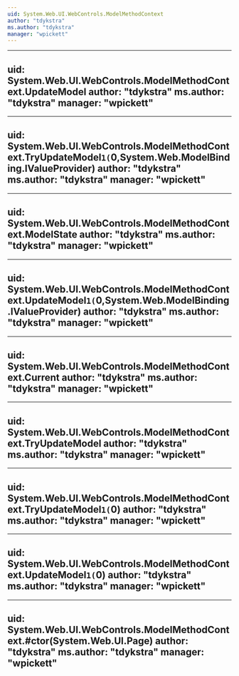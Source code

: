 ```yaml
---
uid: System.Web.UI.WebControls.ModelMethodContext
author: "tdykstra"
ms.author: "tdykstra"
manager: "wpickett"
---
```


---
uid: System.Web.UI.WebControls.ModelMethodContext.UpdateModel
author: "tdykstra"
ms.author: "tdykstra"
manager: "wpickett"
---

---
uid: System.Web.UI.WebControls.ModelMethodContext.TryUpdateModel``1(``0,System.Web.ModelBinding.IValueProvider)
author: "tdykstra"
ms.author: "tdykstra"
manager: "wpickett"
---

---
uid: System.Web.UI.WebControls.ModelMethodContext.ModelState
author: "tdykstra"
ms.author: "tdykstra"
manager: "wpickett"
---

---
uid: System.Web.UI.WebControls.ModelMethodContext.UpdateModel``1(``0,System.Web.ModelBinding.IValueProvider)
author: "tdykstra"
ms.author: "tdykstra"
manager: "wpickett"
---

---
uid: System.Web.UI.WebControls.ModelMethodContext.Current
author: "tdykstra"
ms.author: "tdykstra"
manager: "wpickett"
---

---
uid: System.Web.UI.WebControls.ModelMethodContext.TryUpdateModel
author: "tdykstra"
ms.author: "tdykstra"
manager: "wpickett"
---

---
uid: System.Web.UI.WebControls.ModelMethodContext.TryUpdateModel``1(``0)
author: "tdykstra"
ms.author: "tdykstra"
manager: "wpickett"
---

---
uid: System.Web.UI.WebControls.ModelMethodContext.UpdateModel``1(``0)
author: "tdykstra"
ms.author: "tdykstra"
manager: "wpickett"
---

---
uid: System.Web.UI.WebControls.ModelMethodContext.#ctor(System.Web.UI.Page)
author: "tdykstra"
ms.author: "tdykstra"
manager: "wpickett"
---
